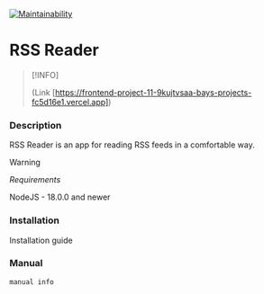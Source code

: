 [![Maintainability](https://api.codeclimate.com/v1/badges/0561d92b4ecff39f769e/maintainability)](https://codeclimate.com/github/bdzhev/frontend-project-11/maintainability)
# RSS Reader

>[!INFO]
>
> (Link [https://frontend-project-11-9kujtvsaa-bays-projects-fc5d16e1.vercel.app])
>


### Description
RSS Reader is an app for reading RSS feeds in a comfortable way.

>[!WARNING]
> *Requirements*
>
> NodeJS - 18.0.0 and newer

### Installation
Installation guide

### Manual
```
manual info
```
